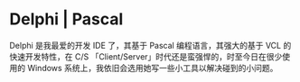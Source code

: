 # Delphi | Pascal

Delphi 是我最爱的开发 IDE 了，其基于 Pascal 编程语言，其强大的基于 VCL 的快速开发特性，在 C/S 「Client/Server」时代还是蛮强悍的，时至今日在很少使用的 Windows 系统上，我依旧会选用她写一些小工具以解决碰到的小问题。

